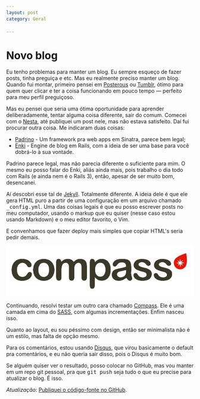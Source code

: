 ```yaml
---
layout: post
category: Geral

---
```


# Novo blog

Eu tenho problemas para manter um blog. Eu sempre esqueço de fazer posts, tinha
preguiça e etc. Mas eu realmente preciso manter um blog. Quando fui montar,
primeiro pensei em [Posterous](http://posterous.com/) ou
[Tumblr](http://www.tumblr.com), ótimo para quem quer clicar e ter a coisa
funcionando em pouco tempo &mdash; perfeito para meu perfil preguiçoso.

Mas eu pensei que seria uma ótima oportunidade para aprender deliberadamente,
tentar alguma coisa diferente, sair do comum. Comecei com o
[Nesta](http://effectif.com/nesta/), até publiquei um post nele, mas não estava
satisfeito. Daí fui procurar outra coisa. Me indicaram duas coisas:

* [Padrino](http://www.padrinorb.com/) - Um framework pra web apps em Sinatra,
  parece bem legal;
* [Enki](http://www.enkiblog.com/) - Engine de blog em Rails, com a ideia de ser
  uma base para você dobrá-lo à sua vontade.

Padrino parece legal, mas não parecia diferente o suficiente para mim. O mesmo
eu posso falar do Enki, aliás ainda mais, pois trabalho o dia todo com Rails (e
ainda nem é o Rails 3), então, apesar de ser muito bom, desencanei.

Aí descobri esse tal de [Jekyll](http://github.com/mojombo/jekyll).
Totalmente diferente. A ideia dele é que ele gera HTML puro a partir
de uma configuração em um arquivo chamado <kbd>\_config.yml</kbd>. Uma das
coisas legais é que eu posso escrever posts no meu computador, usando o markup
que eu quiser (nesse caso estou usando Markdown) e o meu editor favorito, o Vim.

E convenhamos que fazer deploy mais simples que copiar HTML's seria pedir demais.

![Compass](/images/posts/novo-blog/compass.png)

Continuando, resolvi testar um outro cara chamado
[Compass](http://compass-style.org/). Ele é uma camada em cima do
[SASS](http://sass-lang.com/), com algumas incrementações. Enfim nasceu isso.

Quanto ao layout, eu sou péssimo com design, então ser minimalista não é um
estilo, mas falta de opção mesmo.

Para os comentários, estou usando [Disqus](http://www.disqus.com), que virou
basicamente o default pra comentários, e eu não queria sair disso, pois o Disqus
é muito bom.

Se alguém quiser ver o resultado, posso colocar no GitHub, mas vou manter em um
repo git pessoal, pra que <kbd>git push</kbd> seja tudo o que eu precise para
atualizar o blog. É isso.

_Atualização_: [Publiquei o código-fonte no GitHub](http://github.com/vinibaggio/vinibaggio.github.com).
